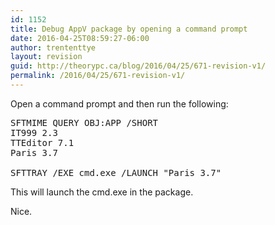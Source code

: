 ```yaml
---
id: 1152
title: Debug AppV package by opening a command prompt
date: 2016-04-25T08:59:27-06:00
author: trententtye
layout: revision
guid: http://theorypc.ca/blog/2016/04/25/671-revision-v1/
permalink: /2016/04/25/671-revision-v1/
---
```

Open a command prompt and then run the following:

<pre class="lang:batch decode:true ">SFTMIME QUERY OBJ:APP /SHORT
IT999 2.3
TTEditor 7.1
Paris 3.7

SFTTRAY /EXE cmd.exe /LAUNCH "Paris 3.7"</pre>

This will launch the cmd.exe in the package.

Nice.

<!-- AddThis Advanced Settings generic via filter on the_content -->

<!-- AddThis Share Buttons generic via filter on the_content -->